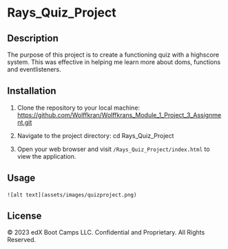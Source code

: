 # Rays_Quiz_Project

## Description

The purpose of this project is to create a functioning quiz with a highscore system. 
This was effective in helping me learn more about doms, functions and eventlisteners.

## Installation

1. Clone the repository to your local machine: https://github.com/Wolffkran/Wolffkrans_Module_1_Project_3_Assignment.git

2. Navigate to the project directory: cd Rays_Quiz_Project

3. Open your web browser and visit `/Rays_Quiz_Project/index.html` to view the application.

## Usage


    ![alt text](assets/images/quizproject.png)
   

## License

© 2023 edX Boot Camps LLC. Confidential and Proprietary. All Rights Reserved.
